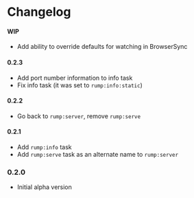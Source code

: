 # Changelog

#### WIP
- Add ability to override defaults for watching in BrowserSync

#### 0.2.3
- Add port number information to info task
- Fix info task (it was set to `rump:info:static`)

#### 0.2.2
- Go back to `rump:server`, remove `rump:serve`

#### 0.2.1
- Add `rump:info` task
- Add `rump:serve` task as an alternate name to `rump:server`

### 0.2.0
- Initial alpha version
